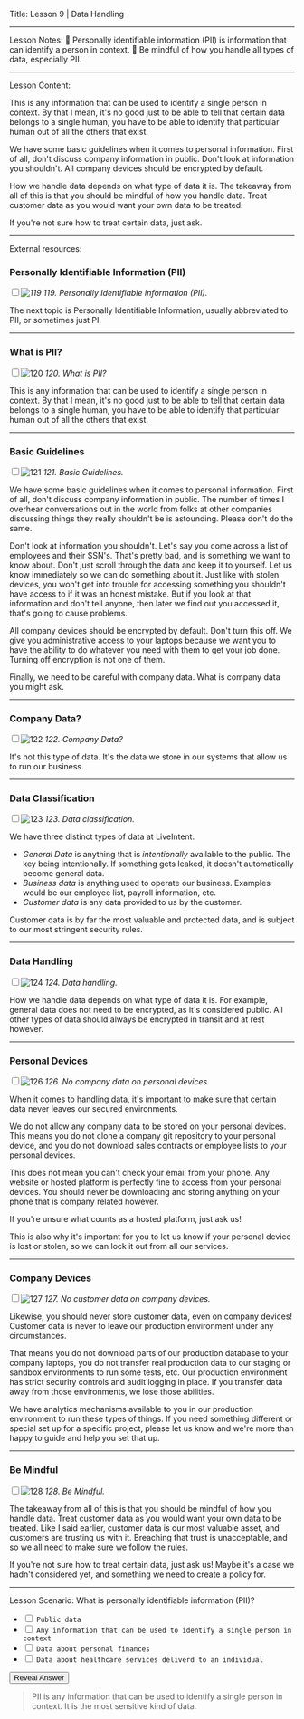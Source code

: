 
Title:
Lesson 9 | Data Handling

---

Lesson Notes:
:dart: Personally identifiable information (PII) is information that can identify a person in context.
:dart: Be mindful of how you handle all types of data, especially PII.

---

Lesson Content:

This is any information that can be used to identify a single person in context. By that I mean, it's no good just to be able to tell that certain data belongs to a single human, you have to be able to identify that particular human out of all the others that exist.

We have some basic guidelines when it comes to personal information. First of all, don't discuss company information in public. Don't look at information you shouldn't. All company devices should be encrypted by default.

How we handle data depends on what type of data it is. The takeaway from all of this is that you should be mindful of how you handle data. Treat customer data as you would want your own data to be treated. 

If you're not sure how to treat certain data, just ask.

---

External resources:

### Personally Identifiable Information (PII)

_<input type="checkbox" id="119" /><label for="119">![119](../slides/for_everyone.119.jpeg)</label>_
_119. Personally Identifiable Information (PII)._

The next topic is Personally Identifiable Information, usually abbreviated to PII, or sometimes just PI.

---

### What is PII?

<input type="checkbox" id="120" /><label for="120">![120](../slides/for_everyone.120.jpeg)</label>
_120. What is PII?_

This is any information that can be used to identify a single person in context. By that I mean, it's no good just to be able to tell that certain data belongs to a single human, you have to be able to identify that particular human out of all the others that exist.

---

### Basic Guidelines

<input type="checkbox" id="121" /><label for="121">![121](../slides/for_everyone.121.jpeg)</label>
_121. Basic Guidelines._

We have some basic guidelines when it comes to personal information. First of all, don't discuss company information in public. The number of times I overhear conversations out in the world from folks at other companies discussing things they really shouldn't be is astounding. Please don't do the same.

Don't look at information you shouldn't. Let's say you come across a list of employees and their SSN's. That's pretty bad, and is something we want to know about. Don't just scroll through the data and keep it to yourself. Let us know immediately so we can do something about it. Just like with stolen devices, you won't get into trouble for accessing something you shouldn't have access to if it was an honest mistake. But if you look at that information and don't tell anyone, then later we find out you accessed it, that's going to cause problems.

All company devices should be encrypted by default. Don't turn this off. We give you administrative access to your laptops because we want you to have the ability to do whatever you need with them to get your job done. Turning off encryption is not one of them.

Finally, we need to be careful with company data. What is company data you might ask.

---

### Company Data?

<input type="checkbox" id="122" /><label for="122">![122](../slides/for_everyone.122.jpeg)</label>
_122. Company Data?_

It's not this type of data. It's the data we store in our systems that allow us to run our business.

---

### Data Classification

<input type="checkbox" id="123" /><label for="123">![123](../slides/for_everyone.123.jpeg)</label>
_123. Data classification._

We have three distinct types of data at LiveIntent.

* *General Data* is anything that is _intentionally_ available to the public. The key being intentionally. If something gets leaked, it doesn't automatically become general data.
* *Business data* is anything used to operate our business. Examples would be our employee list, payroll information, etc.
* *Customer data* is any data provided to us by the customer.

Customer data is by far the most valuable and protected data, and is subject to our most stringent security rules.

---

### Data Handling

<input type="checkbox" id="124" /><label for="124">![124](../slides/for_everyone.124.jpeg)</label>
_124. Data handling._

How we handle data depends on what type of data it is. For example, general data does not need to be encrypted, as it's considered public. All other types of data should always be encrypted in transit and at rest however.

---

### Personal Devices

<input type="checkbox" id="126" /><label for="126">![126](../slides/for_everyone.126.jpeg)</label>
_126. No company data on personal devices._

When it comes to handling data, it's important to make sure that certain data never leaves our secured environments.

We do not allow any company data to be stored on your personal devices. This means you do not clone a company git repository to your personal device, and you do not download sales contracts or employee lists to your personal devices.

This does not mean you can't check your email from your phone. Any website or hosted platform is perfectly fine to access from your personal devices. You should never be downloading and storing anything on your phone that is company related however.

If you're unsure what counts as a hosted platform, just ask us!

This is also why it's important for you to let us know if your personal device is lost or stolen, so we can lock it out from all our services.

---

### Company Devices

<input type="checkbox" id="127" /><label for="127">![127](../slides/for_everyone.127.jpeg)</label>
_127. No customer data on company devices._

Likewise, you should never store customer data, even on company devices! Customer data is never to leave our production environment under any circumstances.

That means you do not download parts of our production database to your company laptops, you do not transfer real production data to our staging or sandbox environments to run some tests, etc. Our production environment has strict security controls and audit logging in place. If you transfer data away from those environments, we  lose those abilities.

We have analytics mechanisms available to you in our production environment to run these types of things. If you need something different or special set up for a specific project, please let us know and we're more than happy to guide and help you set that up.

---

### Be Mindful

<input type="checkbox" id="128" /><label for="128">![128](../slides/for_everyone.128.jpeg)</label>
_128. Be Mindful._

The takeaway from all of this is that you should be mindful of how you handle data. Treat customer data as you would want your own data to be treated. Like I said earlier, customer data is our most valuable asset, and customers are trusting us with it. Breaching that trust is unacceptable, and so we all need to make sure we follow the rules.

If you're not sure how to treat certain data, just ask us! Maybe it's a case we hadn't considered yet, and something we need to create a policy for.

---

Lesson Scenario:
What is personally identifiable information (PII)?

- <input type="checkbox"> `Public data`
- <input type="checkbox"> `Any information that can be used to identify a single person in context`
- <input type="checkbox"> `Data about personal finances`
- <input type="checkbox"> `Data about healthcare services deliverd to an individual`

<div class="reveal-answer">
	<button class="button">Reveal Answer</button>
	<blockquote><p>PII is any information that can be used to identify a single person in context. It is the most sensitive kind of data.
</p></blockquote> 
